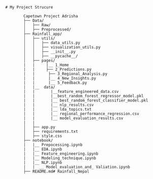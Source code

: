 
    # My Project Strucure

            Capetown Project Adrisha
            ├── Data/
            │   ├── Raw/
            │   ├── Preprocessed/
            ├── Rainfall_app/
            │   ├── utils/
            │   │   ├── data_utils.py
            │   │   ├── visualization_utils.py
            │   │   ├── __init__.py
            │   │   ├── __pycache__/
            │   ├── pages/
            |   |     |__ 1_Home
            |   |     ├── 2_Predictions.py
            |   |      ├── 3_Regional_Analysis.py
            |   |      |__ 4_New_Insights.py
            |   |      |__ 5_Feedback.py
            |   |__  data/
            |   |       |__feature_engineered_data.csv
            |   |       |__best_random_forest_regressor_model.pkl
            |   |       |__ best_random_forest_classifier_model.pkl
            |   |       |__ nlp_results.csv
            |   |       |__ lda_topics.txt
            |   |       |__ regional_performance_regression.csv
            |   |       |__ model_evaluation_results.csv
            |   |
            │   ├── app.py
            │   ├── requirements.txt
            │   ├── style.css
            ├── notebook/
            |   |__ Prepocessing.ipynb
            |   |__ EDA.ipynb
            |   |__ Feature_engineering.ipynb
            |   |__ Modeling_technique.ipynb
            |   |__ NLP.ipynb
            |   |  __ Model_evaluation_and_ Valiation.ipynb
            ├── README.md# Rainfall_Nepal
